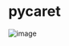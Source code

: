 # pycaret
![image](https://github.com/bhavya4400/pycaret/assets/97260070/18812b60-30d8-48a0-83ca-bca5b346af5a)
